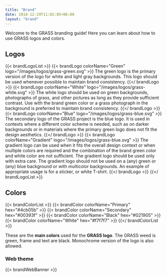 ```yaml
---
title: "Brand"
date: 2018-12-29T11:02:05+06:00
layout: "brand"
---
```


Welcome to the GRASS branding guide! Here you can learn about how to use GRASS logos and colors.

## Logos

{{< brandLogoList >}}
    {{< brandLogo colorName="Green"        logo="/images/logos/grass-green.svg"  >}}
        The green logo is the primary version of the logo for white and light gray backgrounds. This logo should be used whenever possible to maintain brand consistency.
    {{</ brandLogo >}}
    {{< brandLogo colorName="White"        logo="/images/logos/grass-white.svg" >}}
        The white logo should be used on green backgrounds, photographs of grass, and other pictures as long as they provide sufficient contrast. Use with the brand green color or a grass photograph in the background is preferred to maintain brand consistency.
    {{</ brandLogo >}}
    {{< brandLogo colorName="Blue"         logo="/images/logos/grass-blue.svg"  >}}
        The secondary logo of the GRASS project is the blue logo. It is used in contexts where a different color scheme is needed, such as on darker backgrounds or in materials where the primary green logo does not fit the design aesthetics.
    {{</ brandLogo >}}
    {{< brandLogo colorName="Gradient"     logo="/images/logos/grass-blue.svg"  >}}
        The gradient logo can be used when it fits the overall design context or when multiple colors are required and the combination of the brand green color and white color are not sufficient. The gradient logo should be used only with extra care. The gradient logo should not be used on a (any) green or (any) blue background or with multicolor backgrounds. An example of appropriate usage is for a sticker, or white T-shirt.
    {{</ brandLogo >}}
{{</ brandLogoList >}}

## Colors

{{< brandColorList >}}
    {{< brandColor colorName="Primary"   hex="#4cb05b" >}}
    {{< brandColor colorName="Secondary" hex="#00393f" >}}
    {{< brandColor colorName="Black"     hex="#021905" >}}
    {{< brandColor colorName="White"     hex="#f7f7f7" >}}
{{</ brandColorList >}}

These are the **main colors** used for the  **GRASS logo**.
The GRASS weed is green, frame and text are black.
Monochrome version of the logo is also allowed.

### Web theme

{{< brandWebBanner >}}
